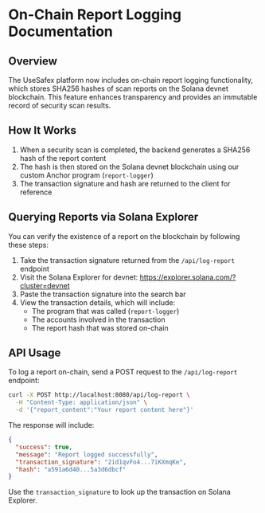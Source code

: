 # On-Chain Report Logging Documentation

## Overview
The UseSafex platform now includes on-chain report logging functionality, which stores SHA256 hashes of scan reports on the Solana devnet blockchain. This feature enhances transparency and provides an immutable record of security scan results.

## How It Works
1. When a security scan is completed, the backend generates a SHA256 hash of the report content
2. The hash is then stored on the Solana devnet blockchain using our custom Anchor program (`report-logger`)
3. The transaction signature and hash are returned to the client for reference

## Querying Reports via Solana Explorer
You can verify the existence of a report on the blockchain by following these steps:

1. Take the transaction signature returned from the `/api/log-report` endpoint
2. Visit the Solana Explorer for devnet: https://explorer.solana.com/?cluster=devnet
3. Paste the transaction signature into the search bar
4. View the transaction details, which will include:
   - The program that was called (`report-logger`)
   - The accounts involved in the transaction
   - The report hash that was stored on-chain

## API Usage
To log a report on-chain, send a POST request to the `/api/log-report` endpoint:

```bash
curl -X POST http://localhost:8080/api/log-report \
  -H "Content-Type: application/json" \
  -d '{"report_content":"Your report content here"}'
```

The response will include:
```json
{
  "success": true,
  "message": "Report logged successfully",
  "transaction_signature": "2id1qvFo4...7iKXmqKe",
  "hash": "a591a6d40...5a3d6dbcf"
}
```

Use the `transaction_signature` to look up the transaction on Solana Explorer.